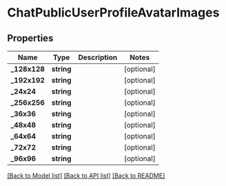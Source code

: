 # ChatPublicUserProfileAvatarImages

## Properties
Name | Type | Description | Notes
------------ | ------------- | ------------- | -------------
**_128x128** | **string** |  | [optional] 
**_192x192** | **string** |  | [optional] 
**_24x24** | **string** |  | [optional] 
**_256x256** | **string** |  | [optional] 
**_36x36** | **string** |  | [optional] 
**_48x48** | **string** |  | [optional] 
**_64x64** | **string** |  | [optional] 
**_72x72** | **string** |  | [optional] 
**_96x96** | **string** |  | [optional] 

[[Back to Model list]](../../README.md#documentation-for-models) [[Back to API list]](../../README.md#documentation-for-api-endpoints) [[Back to README]](../../README.md)

